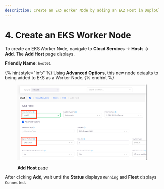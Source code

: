 ```yaml
---
description: Create an EKS Worker Node by adding an EC2 Host in DuploCloud
---
```


# 4. Create an EKS Worker Node

To create an EKS Worker Node, navigate to **Cloud Services** -> **Hosts ->** **Add**. The **Add Host** page displays.

**Friendly Name**: `host01`&#x20;

{% hint style="info" %}
Using **Advanced Options**, this new node defaults to being added to EKS as a Worker Node.
{% endhint %}

<figure><img src="../../../.gitbook/assets/ec2.png" alt=""><figcaption><p><strong>Add Host</strong> page</p></figcaption></figure>

After clicking **Add**, wait until the **Status** displays `Running` and **Fleet** displays `Connected`.
